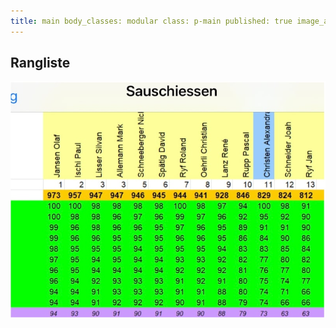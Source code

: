 ```yaml
---
title: main body_classes: modular class: p-main published: true image_align: left
---
```


## Rangliste

![Gesamtrangliste](gesamtrangliste-sauschiessen-2022.jpg)
